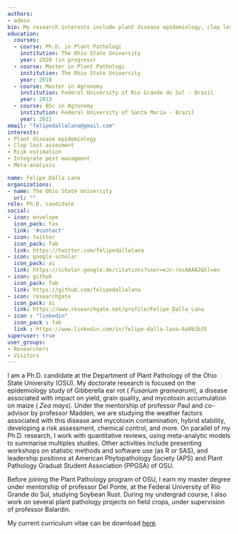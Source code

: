 ```yaml
---
authors:
- admin
bio: My research interests include plant disease epidemiology, clop lost assesment, integrate pest management, and meta-analysis.
education:
  courses:
  - course: Ph.D. in Plant Pathologi
    institution: The Ohio State University
    year: 2020 (in progress)
  - course: Master in Plant Pathologi
    institution: The Ohio State University
    year: 2018
  - course: Master in Agronomy
    institution: Federal University of Rio Grande do Sul - Brazil
    year: 2013
  - course: BSc in Agronomy
    institution: Federal University of Santa Maria - Brazil
    year: 2011
email: "felipedallalana@gmail.com"
interests:
- Plant disease epidemiology
- Clop lost assesment
- Risk estimation
- Integrate pest managment
- Meta-analysis

name: Felipe Dalla Lana
organizations:
- name: The Ohio State University
  url: ""
role: Ph.D. candidate
social:
- icon: envelope
  icon_pack: fas
  link: '#contact'
- icon: twitter
  icon_pack: fab
  link: https://twitter.com/felipedallalana
- icon: google-scholar
  icon_pack: ai
  link: https://scholar.google.de/citations?user=eJc-rxcAAAAJ&hl=en
- icon: github
  icon_pack: fab
  link: https://github.com/felipedallalana
- icon: researchgate
  icon_pack: ai
  link: https://www.researchgate.net/profile/Felipe_Dalla_Lana
- icon : "linkedin"
  icon_pack : fab
  link : https://www.linkedin.com/in/felipe-dalla-lana-6a9b2b35
superuser: true
user_groups:
- Researchers
- Visitors
---
```


I am a Ph.D. candidate at the Department of Plant Pathology of the Ohio State University (OSU). My doctorate research is focused on the epidemiology study of Gibberella ear rot (<i> Fusarium gramearum</i>), a disease associated with impact on yield, grain quality, and mycotoxin accumulation on maize (<i> Zea mays</i>). Under the mentorship of professor Paul and co-advisor by professor Madden, we are studying the weather factors associated with this disease and mycotoxin contamination, hybrid stability, developing a risk assessment, chemical control, and more. On parallel of my Ph.D. research, I work with quantitative reviews, using meta-analytic models to summarise multiples studies. Other activities include presenting workshops on statistic methods and software use (as R or SAS), and leadership positions at American Phytopathology Society (APS) and Plant Pathology Graduat Student Association (PPGSA) of OSU.

Before joining the Plant Pathology program of OSU, I earn my master degree under mentorship of professor Del Ponte, at the Federal University of Rio Grande do Sul, studying Soybean Rust. During my undergrad course, I also work on several plant pathology projects on field crops, under supervision of professor Balardin.

My current curriculum vitae can be download [here](static/files/CV_July19.pdf).

